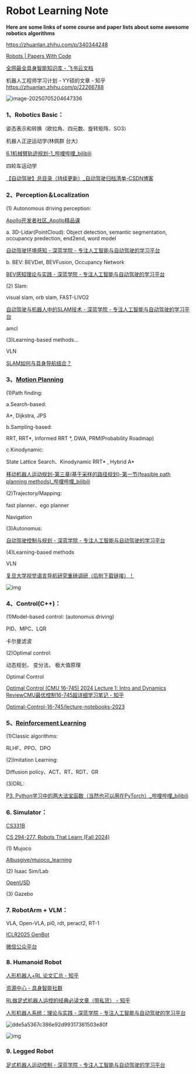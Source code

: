 # Robot Learning Note

**Here are some links of  some course and paper lists about some awesome robotics algorithms**

https://zhuanlan.zhihu.com/p/340344248

[Robots | Papers With Code](https://paperswithcode.com/area/robots)

 [‬⁠‬‬‌‍‌‍‬‌‍⁠⁠‬﻿‍⁠‬⁠全网最全具身智能知识库 - 飞书云文档](https://yv6uc1awtjc.feishu.cn/wiki/WPTzw9ON0ivIVrkLjVocNZh8nLf)





机器人工程师学习计划 - YY硕的文章 - 知乎
https://zhuanlan.zhihu.com/p/22266788

![image-20250705204647336](./README.assets/image-20250705204647336.png)


### 1、Robotics Basic：

姿态表示和转换（欧拉角、四元数、旋转矩阵、SO3）

机器人正逆运动学(林佩群 台大)

[6.1机械臂轨迹规划-1_哔哩哔哩_bilibili](https://www.bilibili.com/video/BV1oa4y1v7TY?spm_id_from=333.788.player.switch&vd_source=41ecf2720f0aef9d6e7aadbcb46c655f&p=6)

四轮车运动学



[【自动驾驶】总目录（持续更新）_自动驾驶归档清单-CSDN博客](https://blog.csdn.net/weixin_42301220/article/details/124832403)




### 2、Perception＆Localization

(1) Autonomous driving perception: 

[Apollo开发者社区_Apollo精品课](https://apollo.baidu.com/community/online-course)

a. 3D-Lidar(PointCloud): Object detection, semantic segmentation, occupancy predection, end2end, word model

[自动驾驶环境感知 - 深蓝学院 - 专注人工智能与自动驾驶的学习平台](https://www.shenlanxueyuan.com/course/622)

b. BEV:  BEVDet, BEVFusion, Occupancy Network

[BEV感知理论与实践 - 深蓝学院 - 专注人工智能与自动驾驶的学习平台](https://www.shenlanxueyuan.com/course/752)



(2) Slam:

visual slam, orb slam, FAST-LIVO2

[自动驾驶与机器人中的SLAM技术 - 深蓝学院 - 专注人工智能与自动驾驶的学习平台](https://www.shenlanxueyuan.com/course/650?source=1)

amcl





(3)Learning-based methods...

VLN

[SLAM如何与具身导航结合？](https://mp.weixin.qq.com/s/HUbGJU8-EWjV8-8LiblNeA)




### 3、[Motion Planning](Motion%20Planning.md)

(1)Path finding:

a.Search-based: 

A*, Dijkstra, JPS

b.Sampling-based: 

RRT, RRT*, Informed RRT *, DWA, PRM(Probability Roadmap)

c.Kinodynamic: 

State Lattice Search、Kinodynamic RRT* , Hybrid A*

[移动机器人运动规划-第三章(基于采样的路径规划)-第一节(feasible path planning methods)_哔哩哔哩_bilibili](https://www.bilibili.com/video/BV1ZHPueWE4U?spm_id_from=333.788.player.switch&vd_source=41ecf2720f0aef9d6e7aadbcb46c655f)



(2)Trajectory/Mapping:

fast planner、ego planner

Navigation



(3)Autonomus:

[自动驾驶控制与规划 - 深蓝学院 - 专注人工智能与自动驾驶的学习平台](https://www.shenlanxueyuan.com/course/479?source=1)





(4)Learning-based methods

VLN

[复旦大学视觉语言导航研究重磅调研（后附下载链接）！](https://mp.weixin.qq.com/s/PgsLQ_GKdyN9-D2_zVx0rg)

![img](./README.assets/dc2fb951a2586263d81490bd28014fd81961034195.jpg@1052w_!web-dynamic.avif)




### 4、Control(C++)：

(1)Model-based control: (autonomus driving)

PID、MPC、LQR

卡尔曼滤波



(2)Optimal control: 

动态规划， 变分法， 极大值原理

Optimal Control 

[Optimal Control (CMU 16-745) 2024 Lecture 1: Intro and Dynamics Review](https://www.youtube.com/watch?v=Kj88Nory8ec&list=PLZnJoM76RM6Jv4f7E7RnzW4rijTUTPI4u)[CMU最优控制16-745超详细学习笔记 - 知乎](https://zhuanlan.zhihu.com/p/629131647)

[Optimal-Control-16-745/lecture-notebooks-2023](https://github.com/Optimal-Control-16-745/lecture-notebooks-2023)



### 5、[Reinforcement Learning](Reinforcement%20Learning.md)



(1)Classic algorithms: 

RLHF、PPO、DPO



(2)Imitation Learning: 

Diffusion policy、ACT、RT、RDT、GR



(3)DRL:

[P3. Python学习中的两大法宝函数（当然也可以用在PyTorch）_哔哩哔哩_bilibili](https://www.bilibili.com/video/BV1hE411t7RN/?spm_id_from=333.788.videopod.episodes&vd_source=41ecf2720f0aef9d6e7aadbcb46c655f&p=4)



### 6. Simulator：

[CS331B](https://web.stanford.edu/class/cs331b/)

[CS 294-277, Robots That Learn (Fall 2024)](https://robots-that-learn.github.io/)

(1) Mujoco

[Albusgive/mujoco_learning](https://github.com/Albusgive/mujoco_learning)

(2) Isaac Sim/Lab

[OpenUSD](https://www.nvidia.com/en-us/learn/learning-path/openusd/)

(3) Gazebo




### 7. RobotArm + VLM：

VLA, Open-VLA, pi0, rdt, peract2, RT-1

[ICLR2025 GenBot](https://genbot-workshop.github.io/)

[微信公众平台](https://mp.weixin.qq.com/s?__biz=MzkyMTc1NTI3Ng==&mid=2247488481&idx=1&sn=32e7f13c00e77cd1554d2ae5747cb742&chksm=c0286604c5bc2a20aef8a26456fb5b6782e76a83f4ce3212cebbd2aae2d8a4134913039abaee&mpshare=1&scene=1&srcid=0605Blxapj7bmQuEbZueHzeS&sharer_shareinfo=ea47b0041967cbe6790c5f9a974751d1&sharer_shareinfo_first=ea47b0041967cbe6790c5f9a974751d1#rd)



### 8. Humanoid Robot

[人形机器人+RL 论文汇总 - 知乎](https://zhuanlan.zhihu.com/p/674122347)

[资源中心 - 具身智能社群](https://www.unifolm.com/#/resource)

[RL做足式机器人运控的经典必读文章（带私货） - 知乎](https://zhuanlan.zhihu.com/p/29806809248)

[人形机器人系统：理论与实践 - 深蓝学院 - 专注人工智能与自动驾驶的学习平台](https://www.shenlanxueyuan.com/course/773?source=1)

![dde5a5367c386e92d99317361503e80f](./README.assets/dde5a5367c386e92d99317361503e80f.jpg)

![img](./README.assets/640.jpeg)





### 9. Legged Robot

[足式机器人运动控制 - 深蓝学院 - 专注人工智能与自动驾驶的学习平台](https://www.shenlanxueyuan.com/course/770)

